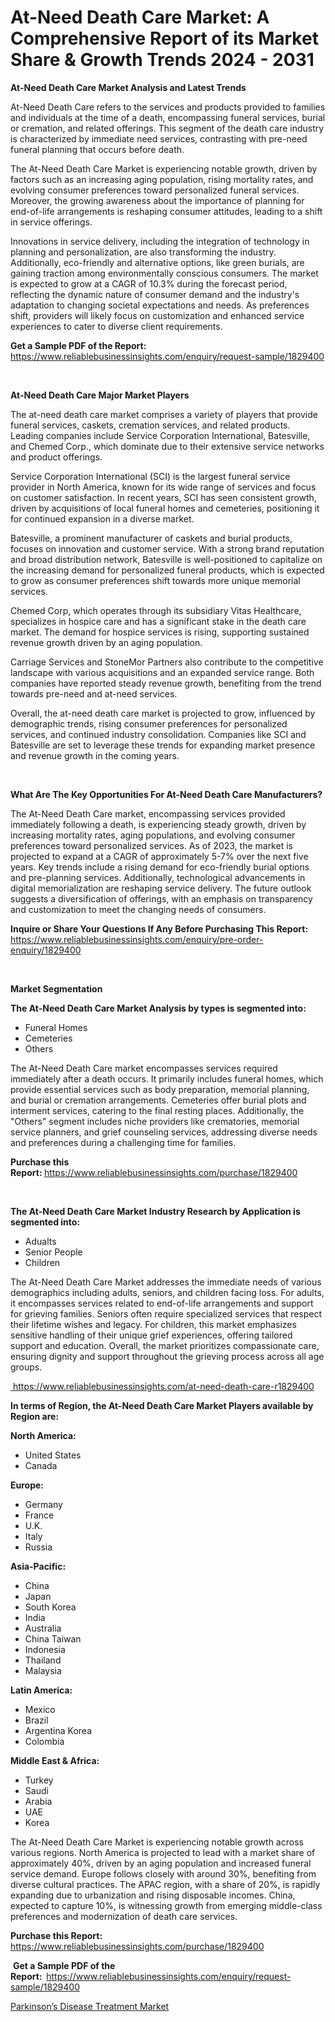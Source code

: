 <p><h1>At-Need Death Care Market: A Comprehensive Report of its Market Share & Growth Trends 2024 - 2031</h1></p><p><strong>At-Need Death Care Market Analysis and Latest Trends</strong></p>
<p><p>At-Need Death Care refers to the services and products provided to families and individuals at the time of a death, encompassing funeral services, burial or cremation, and related offerings. This segment of the death care industry is characterized by immediate need services, contrasting with pre-need funeral planning that occurs before death. </p><p>The At-Need Death Care Market is experiencing notable growth, driven by factors such as an increasing aging population, rising mortality rates, and evolving consumer preferences toward personalized funeral services. Moreover, the growing awareness about the importance of planning for end-of-life arrangements is reshaping consumer attitudes, leading to a shift in service offerings. </p><p>Innovations in service delivery, including the integration of technology in planning and personalization, are also transforming the industry. Additionally, eco-friendly and alternative options, like green burials, are gaining traction among environmentally conscious consumers. The market is expected to grow at a CAGR of 10.3% during the forecast period, reflecting the dynamic nature of consumer demand and the industry's adaptation to changing societal expectations and needs. As preferences shift, providers will likely focus on customization and enhanced service experiences to cater to diverse client requirements.</p></p>
<p><strong>Get a Sample PDF of the Report:&nbsp;</strong> <a href="https://www.reliablebusinessinsights.com/enquiry/request-sample/1829400?utm_campaign=1113&utm_medium=2&utm_source=Github&utm_content=ia&utm_term=30122024&utm_id=at-need-death-care">https://www.reliablebusinessinsights.com/enquiry/request-sample/1829400</a></p>
<p>&nbsp;</p>
<p><strong>At-Need Death Care Major Market Players</strong></p>
<p><p>The at-need death care market comprises a variety of players that provide funeral services, caskets, cremation services, and related products. Leading companies include Service Corporation International, Batesville, and Chemed Corp., which dominate due to their extensive service networks and product offerings. </p><p>Service Corporation International (SCI) is the largest funeral service provider in North America, known for its wide range of services and focus on customer satisfaction. In recent years, SCI has seen consistent growth, driven by acquisitions of local funeral homes and cemeteries, positioning it for continued expansion in a diverse market.</p><p>Batesville, a prominent manufacturer of caskets and burial products, focuses on innovation and customer service. With a strong brand reputation and broad distribution network, Batesville is well-positioned to capitalize on the increasing demand for personalized funeral products, which is expected to grow as consumer preferences shift towards more unique memorial services.</p><p>Chemed Corp, which operates through its subsidiary Vitas Healthcare, specializes in hospice care and has a significant stake in the death care market. The demand for hospice services is rising, supporting sustained revenue growth driven by an aging population.</p><p>Carriage Services and StoneMor Partners also contribute to the competitive landscape with various acquisitions and an expanded service range. Both companies have reported steady revenue growth, benefiting from the trend towards pre-need and at-need services.</p><p>Overall, the at-need death care market is projected to grow, influenced by demographic trends, rising consumer preferences for personalized services, and continued industry consolidation. Companies like SCI and Batesville are set to leverage these trends for expanding market presence and revenue growth in the coming years.</p></p>
<p>&nbsp;</p>
<p><strong>What Are The Key Opportunities For At-Need Death Care Manufacturers?</strong></p>
<p><p>The At-Need Death Care market, encompassing services provided immediately following a death, is experiencing steady growth, driven by increasing mortality rates, aging populations, and evolving consumer preferences toward personalized services. As of 2023, the market is projected to expand at a CAGR of approximately 5-7% over the next five years. Key trends include a rising demand for eco-friendly burial options and pre-planning services. Additionally, technological advancements in digital memorialization are reshaping service delivery. The future outlook suggests a diversification of offerings, with an emphasis on transparency and customization to meet the changing needs of consumers.</p></p>
<p><strong>Inquire or Share Your Questions If Any Before Purchasing This Report:</strong> <a href="https://www.reliablebusinessinsights.com/enquiry/pre-order-enquiry/1829400?utm_campaign=1113&utm_medium=2&utm_source=Github&utm_content=ia&utm_term=30122024&utm_id=at-need-death-care">https://www.reliablebusinessinsights.com/enquiry/pre-order-enquiry/1829400</a></p>
<p>&nbsp;</p>
<p><strong>Market Segmentation</strong></p>
<p><strong>The At-Need Death Care Market Analysis by types is segmented into:</strong></p>
<p><ul><li>Funeral Homes</li><li>Cemeteries</li><li>Others</li></ul></p>
<p><p>The At-Need Death Care market encompasses services required immediately after a death occurs. It primarily includes funeral homes, which provide essential services such as body preparation, memorial planning, and burial or cremation arrangements. Cemeteries offer burial plots and interment services, catering to the final resting places. Additionally, the "Others" segment includes niche providers like crematories, memorial service planners, and grief counseling services, addressing diverse needs and preferences during a challenging time for families.</p></p>
<p><strong>Purchase this Report:&nbsp;</strong><a href="https://www.reliablebusinessinsights.com/purchase/1829400?utm_campaign=1113&utm_medium=2&utm_source=Github&utm_content=ia&utm_term=30122024&utm_id=at-need-death-care">https://www.reliablebusinessinsights.com/purchase/1829400</a></p>
<p>&nbsp;</p>
<p><strong>The At-Need Death Care Market Industry Research by Application is segmented into:</strong></p>
<p><ul><li>Adualts</li><li>Senior People</li><li>Children</li></ul></p>
<p><p>The At-Need Death Care Market addresses the immediate needs of various demographics including adults, seniors, and children facing loss. For adults, it encompasses services related to end-of-life arrangements and support for grieving families. Seniors often require specialized services that respect their lifetime wishes and legacy. For children, this market emphasizes sensitive handling of their unique grief experiences, offering tailored support and education. Overall, the market prioritizes compassionate care, ensuring dignity and support throughout the grieving process across all age groups.</p></p>
<p><a href="https://www.reliablebusinessinsights.com/at-need-death-care-r1829400?utm_campaign=1113&utm_medium=2&utm_source=Github&utm_content=ia&utm_term=30122024&utm_id=at-need-death-care">&nbsp;https://www.reliablebusinessinsights.com/at-need-death-care-r1829400</a></p>
<p><strong>In terms of Region, the At-Need Death Care Market Players available by Region are:</strong></p>
<p>
    <p> <strong> North America: </strong>
        <ul>
            <li>United States</li>
            <li>Canada</li>
        </ul>
        </p> 
    <p> <strong> Europe: </strong>
        <ul>
            <li>Germany</li>
            <li>France</li>
            <li>U.K.</li>
            <li>Italy</li>
            <li>Russia</li>
        </ul>
        </p> 
    <p> <strong> Asia-Pacific: </strong>
        <ul>
            <li>China</li>
            <li>Japan</li>
            <li>South Korea</li>
            <li>India</li>
            <li>Australia</li>
            <li>China Taiwan</li>
            <li>Indonesia</li>
            <li>Thailand</li>
            <li>Malaysia</li>
        </ul>
        </p> 
    <p> <strong> Latin America: </strong>
        <ul>
            <li>Mexico</li>
            <li>Brazil</li>
            <li>Argentina Korea</li>
            <li>Colombia</li>
        </ul>
        </p> 
    <p> <strong> Middle East & Africa: </strong>
        <ul>
            <li>Turkey</li>
            <li>Saudi</li>
            <li>Arabia</li>
            <li>UAE</li>
            <li>Korea</li>
        </ul>
    </p>
    </p>
<p><p>The At-Need Death Care Market is experiencing notable growth across various regions. North America is projected to lead with a market share of approximately 40%, driven by an aging population and increased funeral service demand. Europe follows closely with around 30%, benefiting from diverse cultural practices. The APAC region, with a share of 20%, is rapidly expanding due to urbanization and rising disposable incomes. China, expected to capture 10%, is witnessing growth from emerging middle-class preferences and modernization of death care services.</p></p>
<p><strong>Purchase this Report: </strong><a href="https://www.reliablebusinessinsights.com/purchase/1829400?utm_campaign=1113&utm_medium=2&utm_source=Github&utm_content=ia&utm_term=30122024&utm_id=at-need-death-care">https://www.reliablebusinessinsights.com/purchase/1829400</a></p>
<p>&nbsp;<strong>Get a Sample PDF of the Report:&nbsp;&nbsp;</strong><a href="https://www.reliablebusinessinsights.com/enquiry/request-sample/1829400?utm_campaign=1113&utm_medium=2&utm_source=Github&utm_content=ia&utm_term=30122024&utm_id=at-need-death-care">https://www.reliablebusinessinsights.com/enquiry/request-sample/1829400</a></p>
<p><strong></strong></p>
<p><p><a href="https://github.com/lisaeichler20775/Market-Research-Report-List-1/blob/main/parkinsons-disease-treatment-market.md?utm_campaign=1113&utm_medium=2&utm_source=Github&utm_content=ia&utm_term=30122024&utm_id=at-need-death-care">Parkinson’s Disease Treatment Market</a></p></p>